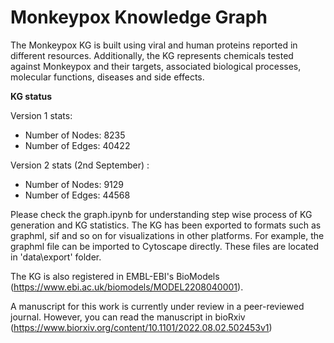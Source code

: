 

# Monkeypox Knowledge Graph

The Monkeypox KG is built using viral and human proteins reported in different resources. Additionally, the KG represents chemicals tested against Monkeypox and their targets, associated biological processes, molecular functions, diseases and side effects. 

**KG status**

Version 1 stats:

* Number of Nodes: 8235
* Number of Edges: 40422

Version 2 stats (2nd September) :

* Number of Nodes: 9129
* Number of Edges: 44568

Please check the graph.ipynb for understanding step wise process of KG generation and KG statistics. The KG has been exported to formats such as graphml, sif and so on for visualizations in other platforms. For example, the graphml file can be imported to Cytoscape directly. These files are located in 'data\export' folder.

The KG is also registered in EMBL-EBI's BioModels (https://www.ebi.ac.uk/biomodels/MODEL2208040001). 

A manuscript for this work is currently under review in a peer-reviewed journal. However, you can read the manuscript in bioRxiv (https://www.biorxiv.org/content/10.1101/2022.08.02.502453v1)
